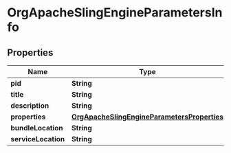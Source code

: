 
# OrgApacheSlingEngineParametersInfo

## Properties
Name | Type | Description | Notes
------------ | ------------- | ------------- | -------------
**pid** | **String** |  |  [optional]
**title** | **String** |  |  [optional]
**description** | **String** |  |  [optional]
**properties** | [**OrgApacheSlingEngineParametersProperties**](OrgApacheSlingEngineParametersProperties.md) |  |  [optional]
**bundleLocation** | **String** |  |  [optional]
**serviceLocation** | **String** |  |  [optional]



